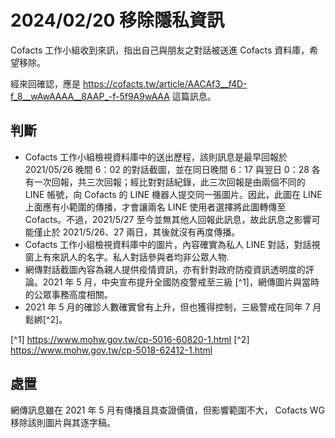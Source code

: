 # 2024/02/20 移除隱私資訊

Cofacts 工作小組收到來訊，指出自己與朋友之對話被送進 Cofacts 資料庫，希望移除。

經來回確認，應是 https://cofacts.tw/article/AACAf3__f4D-f_8__wAwAAAA__8AAP_-f-5f9A9wAAA 這篇訊息。 

## 判斷

- Cofacts 工作小組檢視資料庫中的送出歷程，該則訊息是最早回報於 2021/05/26 晚間 6：02 的對話截圖，並在同日晚間 6：17 與翌日 0：28 各有一次回報，共三次回報；經比對對話紀錄，此三次回報是由兩個不同的 LINE 帳號，向 Cofacts 的 LINE 機器人提交同一張圖片。因此，此圖在 LINE 上面應有小範圍的傳播，才會讓兩名 LINE 使用者選擇將此圖轉傳至 Cofacts。不過，2021/5/27 至今並無其他人回報此訊息，故此訊息之影響可能僅止於 2021/5/26、27 兩日，其後就沒有再度傳播。
- Cofacts 工作小組檢視資料庫中的圖片，內容確實為私人 LINE 對話，對話視窗上有來訊人的名字。私人對話參與者均非公眾人物.
- 網傳對話截圖內容為親人提供疫情資訊，亦有針對政府防疫資訊透明度的評論。2021 年 5 月，中央宣布提升全國防疫警戒至三級 [^1]，網傳圖片與當時的公眾事務高度相關。
- 2021 年 5 月的確診人數確實曾有上升，但也獲得控制，三級警戒在同年 7 月鬆綁[^2]。

[^1] https://www.mohw.gov.tw/cp-5016-60820-1.html
[^2] https://www.mohw.gov.tw/cp-5018-62412-1.html

## 處置
網傳訊息雖在 2021 年 5 月有傳播且具查證價值，但影響範圍不大，
Cofacts WG 移除該則圖片與其逐字稿。
